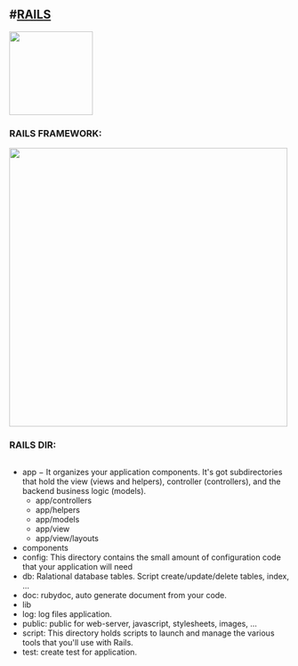 ## #[RAILS](https://guides.rubyonrails.org/index.html)
<img src="https://rubyonrails.org/images/rails-logo.svg" width="150" height="150"/>

### RAILS FRAMEWORK:

<img src="https://www.tutorialspoint.com/ruby-on-rails/images/rails-framework.gif" width="500" height="500"/>

### RAILS DIR:

<img scr="./courses/rails_dir.png"/>

- app − It organizes your application components. It's got subdirectories that hold the view (views and helpers), controller (controllers), and the backend business logic (models).
  - app/controllers
  - app/helpers
  - app/models
  - app/view
  - app/view/layouts
- components
- config: This directory contains the small amount of configuration code that your application will need
- db: Ralational database tables. Script create/update/delete tables, index, ...
- doc: rubydoc, auto generate document from your code.
- lib
- log: log files application.
- public: public for web-server, javascript, stylesheets, images, ...
- script: This directory holds scripts to launch and manage the various tools that you'll use with Rails.
- test: create test for application.
